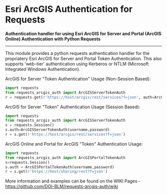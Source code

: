 # Esri ArcGIS Authentication for Requests

**Authentication handler for using Esri ArcGIS for Server and Portal (ArcGIS Online) Authentication with Python Requests**

----------

This module provides a python requests authentication handler for the propriatery Esri ArcGIS for Server and Portal Token Authentication.  This also supports 'web-tier' authentication using Kerberos or NTLM (Microsoft Integrated Windows Authentication).  


ArcGIS for Server "Token Authentication" Usage (Non-Session Based): 
```python
import requests
from requests_arcgis_auth import ArcGISServerTokenAuth
r = requests.get(r'https://host/arcgis/rest/services?f=json', auth=ArcGISServerTokenAuth(username,password))
```

ArcGIS for Server "Token" Authentication Usage (Session Based):
```python
import requests
from requests_arcgis_auth import ArcGISServerTokenAuth
s = requests.Session()
s.auth=ArcGISServerTokenAuth(username,password)
r = s.get(r'https://host/arcgis/rest/services?f=json')
```

ArcGIS Online and Portal for ArcGIS "Token" Authentication Usage:
```python
import requests
from requests_arcgis_auth import ArcGISPortalTokenAuth
s=requests.Session()
s.auth = ArcGISPortalTokenAuth(username,password)
r = s.get(r'https://host/sharing/rest?f=json')
```

More information and examples can be found on the WIKI Pages - https://github.com/DOI-BLM/requests-arcgis-auth/wiki
